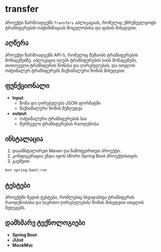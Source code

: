# transfer
პროექტი წარმოადგენს `Transfers` აპლიკაციას, რომელიც უზრუნველყოფს ტრანსფერების ოპტიმიზაციას მოცულობისა და ფასის მიხედვით.

## აღწერა
პროექტი წარმოადგენს API-ს, რომელიც მუშაობს ტრანსფერების მონაცემებზე. აპლიკაცია იღებს ტრანსფერების სიის მონაცემებს, თითოეული ტრანსფერის წონასა და ღირებულებას, და ითვლის ოპტიმალურ ტრანსფერებს მაქსიმალური წონის მიხედვით. 

## ფუნქციონალი
- **Input**:
    - წონა და ღირებულება JSON ფორმატში
    - მაქსიმალური წონის შეზღუდვა
- **output**:
    - ოპტიმალური ტრანსფერების სია
    - შერჩეული ტრანსფერების რაოდენობა

## ინსტალაცია
1. დააინსტალირეთ Maven და ჩამოტვირთეთ პროექტი.
2. კონფიგურაცია უნდა იყოს სწორი Spring Boot პროექტისთვის.
3. გაუშვით

```bash
mvn spring-boot:run
```

## ტესტები
პროექტში შედის ტესტები, რომლებიც სხვადასხვა ტრანსფერის რაოდენობისა და საერთო ღირებულების/ წონის მიხედვით ითვლის შედეგებს. 

## დამხმარე ტექნოლოგიები
- **Spring Boot**
- **JUnit**
- **MockMvc**
